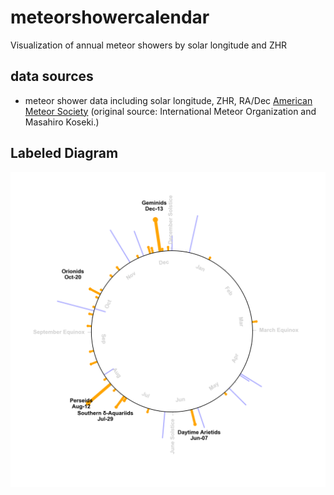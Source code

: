 # meteorshowercalendar
Visualization of annual meteor showers by solar longitude and ZHR


## data sources

* meteor shower data including solar longitude, ZHR, RA/Dec [American Meteor Society](https://www.amsmeteors.org/meteor-showers/2020-meteor-shower-list) (original source: International Meteor Organization and Masahiro Koseki.)


## Labeled Diagram

![meteor shower calendar](meteor_shower_circular_calendar_labeld.png "Meteor Shower Calendar")

